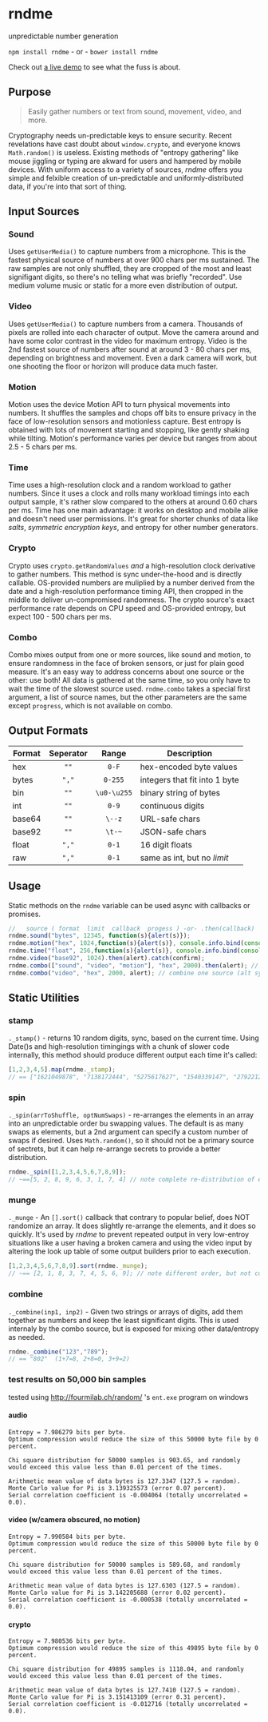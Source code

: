 # rndme
unpredictable number generation 

`npm install rndme` - or - `bower install rndme`

Check out [a live demo](https://pagedemos.com/rndmelibdemo/) to see what the fuss is about.

## Purpose

> Easily gather numbers or text from sound, movement, video, and more.

Cryptography needs un-predictable keys to ensure security. Recent revelations have cast doubt about `window.crypto`, and everyone knows `Math.random()` is useless. Existing methods of "entropy gathering" like mouse jiggling or typing are akward for users and hampered by mobile devices. With uniform access to a variety of sources, _rndme_ offers you simple and felxible creation of un-predictable and uniformly-distributed data, if you're into that sort of thing.


## Input Sources
### Sound
Uses `getUserMedia()` to capture numbers from a microphone. This is the fastest physical source of numbers at over 900 chars per ms sustained. The raw samples are not only shuffled, they are cropped of the most and least signifigant digits, so there's no telling what was briefly "recorded". Use medium volume music or static for a more even distribution of output.


### Video
Uses `getUserMedia()` to capture numbers from a camera. Thousands of pixels are rolled into each character of output. Move the camera around and have some color contrast in the video for maximum entropy. Video is the 2nd fastest source of numbers after sound at around 3 - 80 chars per ms, depending on brightness and movement. Even a dark camera will work, but one shooting the floor or horizon will produce data much faster.


### Motion
Motion uses the device Motion API to turn physical movements into numbers. It shuffles the samples and chops off bits to ensure privacy in the face of low-resolution sensors and motionless capture. Best entropy is obtained with lots of movement starting and stopping, like gently shaking while tilting. Motion's performance varies per device but ranges from about 2.5 - 5 chars per ms.


### Time
Time uses  a high-resolution clock and a random workload to gather numbers. Since it uses a clock and rolls many workload timings into each output sample, it's rather slow compared to the others at around 0.60 chars per ms. Time has one main advantage: it works on desktop and mobile alike and doesn't need user permissions. It's great for shorter chunks of data like _salts_, _symmetric encryption keys_, and entropy for other number generators.


### Crypto
Crypto uses `crypto.getRandomValues` _and_ a high-resolution clock derivative to gather numbers. This method is sync under-the-hood and is directly callable. OS-provided numbers are muliplied by a number derived from the date and a high-resolution performance timing API, then cropped in the middle to deliver un-compromised randomness. The crypto source's exact performance rate depends on CPU speed and OS-provided entropy, but expect 100 - 500 chars per ms.



### Combo
Combo mixes output from one or more sources, like sound and motion, to ensure randomness in the face of broken sensors, or just for plain good measure. It's an easy way to address concerns about one source or the other: use both! All data is gathered at the same time, so you only have to wait the time of the slowest source used. `rndme.combo` takes a special first argument, a list of source names, but the other parameters are the same except `progress`, which is not available on combo.



## Output Formats

| Format | Seperator | Range | Description |
|----|:----:|:----:|----|
| hex | `""` | `0-F` | hex-encoded byte values  |
| bytes | `","` | `0-255` |  integers that fit into 1 byte  |
| bin | `""` | `\u0-\u255` |  binary string of bytes |
| int | `""` | `0-9` | continuous digits  |
| base64 | `""` | `\--z` | URL-safe chars |
| base92 | `""` | `\t-~` | JSON-safe chars  |
| float | `","` | `0-1` |  16 digit floats |
| raw | `","` | `0-1` | same as int, but no _limit_  |




## Usage
Static methods on the `rndme` variable can be used async with callbacks or promises.
```js
//   source ( format  limit  callback  progess ) -or- .then(callback)
rndme.sound("bytes", 12345, function(s){alert(s)});
rndme.motion("hex", 1024,function(s){alert(s)}, console.info.bind(console));
rndme.time("float", 256,function(s){alert(s)}, console.info.bind(console));
rndme.video("base92", 1024).then(alert).catch(confirm);
rndme.combo(["sound", "video", "motion"], "hex", 2000).then(alert); // combine 3 sources
rndme.combo("video", "hex", 2000, alert); // combine one source (alt syntax + cb)

```




## Static Utilities


### stamp
`._stamp()` - returns 10 random digits, sync, based on the current time. Using Date()s and high-resolution timingings with a chunk of slower code internally, this method should produce different output each time it's called:
```js
[1,2,3,4,5].map(rndme._stamp);
// == ["1621049878", "7138172444", "5275617627", "1540339147", "2792212006"]
```

### spin
`._spin(arrToShuffle, optNumSwaps)` - re-arranges the elements in an array into an unpredictable order bu swapping values. The default is as many swaps as elements, but a 2nd argument can specify a custom number of swaps if desired. Uses `Math.random()`, so it should not be a primary source of sectrets, but it can help re-arrange secrets to provide a better distribution.
```js
rndme._spin([1,2,3,4,5,6,7,8,9]);
// ~==[5, 2, 8, 9, 6, 3, 1, 7, 4] // note complete re-distribution of element order
```

### munge
`._munge` - An `[].sort()` callback that contrary to popular belief, does NOT randomize an array. It does slightly re-arrange the elements, and it does so quickly. It's used by _rndme_ to prevent repeated output in very low-entroy situations like a user having a broken camera and using the video input by altering the look up table of some output builders prior to each execution.
```js
[1,2,3,4,5,6,7,8,9].sort(rndme._munge);
// ~== [2, 1, 8, 3, 7, 4, 5, 6, 9]; // note different order, but not complete re-distribution
```

### combine
`._combine(inp1, inp2)` - Given two strings or arrays of digits, add them together as numbers and keep the least significant digits. This is used internaly by the combo source, but is exposed for mixing other data/entropy as needed.
```js
rndme._combine("123","789");
// == "802"  (1+7=8, 2+8=0, 3+9=2)
```


### test results on 50,000 bin samples

tested using http://fourmilab.ch/random/ 's `ent.exe` program on windows

#### audio
```
Entropy = 7.986279 bits per byte.
Optimum compression would reduce the size of this 50000 byte file by 0 percent.

Chi square distribution for 50000 samples is 903.65, and randomly would exceed this value less than 0.01 percent of the times.

Arithmetic mean value of data bytes is 127.3347 (127.5 = random).
Monte Carlo value for Pi is 3.139325573 (error 0.07 percent).
Serial correlation coefficient is -0.004064 (totally uncorrelated = 0.0).
```

#### video (w/camera obscured, no motion)

```
Entropy = 7.990584 bits per byte.
Optimum compression would reduce the size of this 50000 byte file by 0 percent.

Chi square distribution for 50000 samples is 589.68, and randomly would exceed this value less than 0.01 percent of the times.

Arithmetic mean value of data bytes is 127.6303 (127.5 = random).
Monte Carlo value for Pi is 3.142205688 (error 0.02 percent).
Serial correlation coefficient is -0.000538 (totally uncorrelated = 0.0).
```


#### crypto

```
Entropy = 7.980536 bits per byte.
Optimum compression would reduce the size of this 49895 byte file by 0 percent.

Chi square distribution for 49895 samples is 1118.04, and randomly would exceed this value less than 0.01 percent of the times.

Arithmetic mean value of data bytes is 127.7410 (127.5 = random).
Monte Carlo value for Pi is 3.151413109 (error 0.31 percent).
Serial correlation coefficient is -0.012716 (totally uncorrelated = 0.0).
```

















